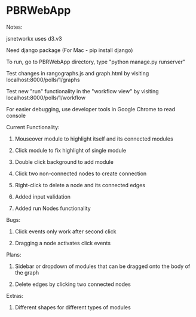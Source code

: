 # PBRWebApp

Notes:

jsnetworkx uses d3.v3

Need django package (For Mac - pip install django)

To run, go to PBRWebApp directory, type "python manage.py runserver"

Test changes in rangographs.js and graph.html by visiting localhost:8000/polls/1/graphs

Test new "run" functionality in the "workflow view" by visiting localhost:8000/polls/1/workflow


For easier debugging, use developer tools in Google Chrome to read console

Current Functionality:

1. Mouseover module to highlight itself and its connected modules

2. Click module to fix highlight of single module

3. Double click background to add module

4. Click two non-connected nodes to create connection

5. Right-click to delete a node and its connected edges

6. Added input validation

7. Added run Nodes functionality 

Bugs:

1. Click events only work after second click

2. Dragging a node activates click events


Plans:

1. Sidebar or dropdown of modules that can be dragged onto the body of the graph

2. Delete edges by clicking two connected nodes

Extras:

1. Different shapes for different types of modules
